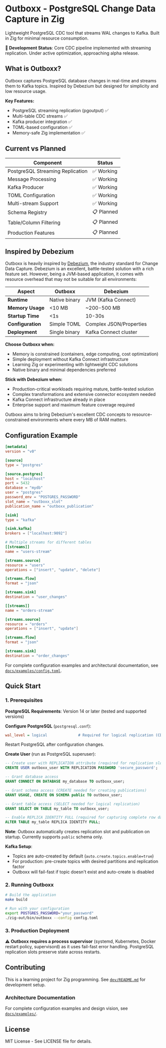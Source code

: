 # Outboxx - PostgreSQL Change Data Capture in Zig

Lightweight PostgreSQL CDC tool that streams WAL changes to Kafka. Built in Zig for minimal resource consumption.

**🚀 Development Status**: Core CDC pipeline implemented with streaming replication. Under active optimization, approaching alpha release.

## What is Outboxx?

Outboxx captures PostgreSQL database changes in real-time and streams them to Kafka topics. Inspired by Debezium but designed for simplicity and low resource usage.

**Key Features:**
- PostgreSQL streaming replication (pgoutput) ✅
- Multi-table CDC streams ✅
- Kafka producer integration ✅
- TOML-based configuration ✅
- Memory-safe Zig implementation ✅

## Current vs Planned

| Component | Status |
|-----------|--------|
| PostgreSQL Streaming Replication | ✅ Working |
| Message Processing | ✅ Working |
| Kafka Producer | ✅ Working |
| TOML Configuration | ✅ Working |
| Multi-stream Support | ✅ Working |
| Schema Registry | 📋 Planned |
| Table/Column Filtering | 📋 Planned |
| Production Features | 📋 Planned |

## Inspired by Debezium

Outboxx is heavily inspired by [Debezium](https://debezium.io/), the industry standard for Change Data Capture. Debezium is an excellent, battle-tested solution with a rich feature set. However, being a JVM-based application, it comes with resource overhead that may not be suitable for all environments:

| Aspect | Outboxx | Debezium |
|--------|---------|----------|
| **Runtime** | Native binary | JVM (Kafka Connect) |
| **Memory Usage** | <10 MB | ~200-500 MB |
| **Startup Time** | <1s | 10-30s |
| **Configuration** | Simple TOML | Complex JSON/Properties |
| **Deployment** | Single binary | Kafka Connect cluster |

**Choose Outboxx when:**
- Memory is constrained (containers, edge computing, cost optimization)
- Simple deployment without Kafka Connect infrastructure
- Learning Zig or experimenting with lightweight CDC solutions
- Native binary and minimal dependencies preferred

**Stick with Debezium when:**
- Production-critical workloads requiring mature, battle-tested solution
- Complex transformations and extensive connector ecosystem needed
- Kafka Connect infrastructure already in place
- Enterprise support and maximum feature coverage required

Outboxx aims to bring Debezium's excellent CDC concepts to resource-constrained environments where every MB of RAM matters.

## Configuration Example

```toml
[metadata]
version = "v0"

[source]
type = "postgres"

[source.postgres]
host = "localhost"
port = 5432
database = "mydb"
user = "postgres"
password_env = "POSTGRES_PASSWORD"
slot_name = "outboxx_slot"
publication_name = "outboxx_publication"

[sink]
type = "kafka"

[sink.kafka]
brokers = ["localhost:9092"]

# Multiple streams for different tables
[[streams]]
name = "users-stream"

[streams.source]
resource = "users"
operations = ["insert", "update", "delete"]

[streams.flow]
format = "json"

[streams.sink]
destination = "user_changes"

[[streams]]
name = "orders-stream"

[streams.source]
resource = "orders"
operations = ["insert", "update"]

[streams.flow]
format = "json"

[streams.sink]
destination = "order_changes"
```

For complete configuration examples and architectural documentation, see [`docs/examples/config.toml`](docs/examples/config.toml).

## Quick Start

### 1. Prerequisites

**PostgreSQL Requirements**: Version 14 or later (tested and supported versions)

**Configure PostgreSQL** (`postgresql.conf`):
```ini
wal_level = logical              # Required for logical replication (CDC)
```

Restart PostgreSQL after configuration changes.

**Create User** (run as PostgreSQL superuser):

```sql
-- Create user with REPLICATION attribute (required for replication slots and WAL access)
CREATE USER outboxx_user WITH REPLICATION PASSWORD 'secure_password';

-- Grant database access
GRANT CONNECT ON DATABASE my_database TO outboxx_user;

-- Grant schema access (CREATE needed for creating publications)
GRANT USAGE, CREATE ON SCHEMA public TO outboxx_user;

-- Grant table access (SELECT needed for logical replication)
GRANT SELECT ON TABLE my_table TO outboxx_user;

-- Enable REPLICA IDENTITY FULL (required for capturing complete row data in UPDATE/DELETE)
ALTER TABLE my_table REPLICA IDENTITY FULL;
```

**Note**: Outboxx automatically creates replication slot and publication on startup. Currently supports `public` schema only.

**Kafka Setup**:
- Topics are auto-created by default (`auto.create.topics.enable=true`)
- For production: pre-create topics with desired partitions and replication factor
- Outboxx will fail-fast if topic doesn't exist and auto-create is disabled

### 2. Running Outboxx

```bash
# Build the application
make build

# Run with your configuration
export POSTGRES_PASSWORD="your_password"
./zig-out/bin/outboxx --config config.toml
```

### 3. Production Deployment

⚠️ **Outboxx requires a process supervisor** (systemd, Kubernetes, Docker restart policy, supervisord) as it uses fail-fast error handling. PostgreSQL replication slots preserve state across restarts.

## Contributing

This is a learning project for Zig programming. See [`dev/README.md`](dev/README.md) for development setup.

### Architecture Documentation

For complete configuration examples and design vision, see [`docs/examples/`](docs/examples/).

## License

MIT License - See LICENSE file for details.
